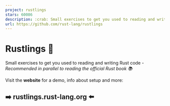 ```yaml
---
project: rustlings
stars: 60086
description: :crab: Small exercises to get you used to reading and writing Rust code!
url: https://github.com/rust-lang/rustlings
---
```


Rustlings 🦀
============

Small exercises to get you used to reading and writing Rust code - _Recommended in parallel to reading the official Rust book 📚️_

Visit the **website** for a demo, info about setup and more:

➡️ rustlings.rust-lang.org ⬅️
-----------------------------
